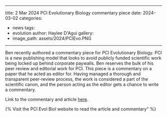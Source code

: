 ---
title: 2 Mar 2024 PCI Evolutionary Biology commentary piece
date: 2024-03-02
categories:
  - news
tags:
  - evolution
author: Haylee D'Agui
gallery:
  - image_path: assets/2024/PCIEvo.PNG
  ---
Ben recently authored a commentary piece for PCI Evolutionary Biology.  PCI is a new publishing model that looks to avoid publicly funded scientific work being locked up behind corporate paywalls.  Ben reserves the bulk of his peer review and editorial work for PCI.  This piece is a commentary on a paper that he acted as editor for.  Having managed a thorough and transparent peer-review process, the work is considered a part of the scientific canon, and the person acting as the editor gets a chance to write a commentary.  

Link to the commentary and article [here](https://evolbiol.peercommunityin.org/articles/rec?id=713).

{% Visit the PCI Evol Biol website to read the article and commentary" %}
